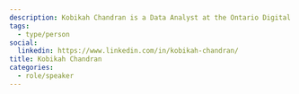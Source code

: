 ```yaml
---
description: Kobikah Chandran is a Data Analyst at the Ontario Digital Service, where she works on the province's data products.
tags:
  - type/person
social:
  linkedin: https://www.linkedin.com/in/kobikah-chandran/
title: Kobikah Chandran
categories:
  - role/speaker
---
```

